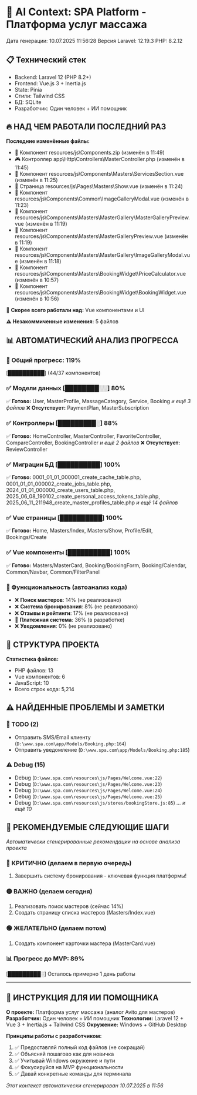 # 🤖 AI Context: SPA Platform - Платформа услуг массажа
Дата генерации: 10.07.2025 11:56:28
Версия Laravel: 12.19.3
PHP: 8.2.12

## 📋 Технический стек
- Backend: Laravel 12 (PHP 8.2+)
- Frontend: Vue.js 3 + Inertia.js
- State: Pinia
- Стили: Tailwind CSS
- БД: SQLite
- Разработчик: Один человек + ИИ помощник

## 🔥 НАД ЧЕМ РАБОТАЛИ ПОСЛЕДНИЙ РАЗ
**Последние изменённые файлы:**
- 🧩 Компонент resources/js\Components.zip (изменён в 11:49)
- 🎮 Контроллер app\Http\Controllers\MasterController.php (изменён в 11:45)
- 🧩 Компонент resources/js\Components\Masters\ServicesSection.vue (изменён в 11:25)
- 📄 Страница resources/js\Pages\Masters\Show.vue (изменён в 11:24)
- 🧩 Компонент resources/js\Components\Common\ImageGalleryModal.vue (изменён в 11:23)
- 🧩 Компонент resources/js\Components\Masters\MasterGallery\MasterGalleryPreview.vue (изменён в 11:19)
- 🧩 Компонент resources/js\Components\Masters\MasterGalleryPreview.vue (изменён в 11:19)
- 🧩 Компонент resources/js\Components\Masters\MasterGallery\ImageGalleryModal.vue (изменён в 11:18)
- 🧩 Компонент resources/js\Components\Masters\BookingWidget\PriceCalculator.vue (изменён в 10:57)
- 🧩 Компонент resources/js\Components\Masters\BookingWidget\BookingWidget.vue (изменён в 10:56)

🎯 **Скорее всего работали над:** Vue компонентами и UI

**⚠️ Незакоммиченные изменения:** 5 файлов

## 📊 АВТОМАТИЧЕСКИЙ АНАЛИЗ ПРОГРЕССА
### 🎯 Общий прогресс: 119%
[██████████] (44/37 компонентов)

### ✅ Модели данных [████████░░] 80%
✅ **Готово:** User, MasterProfile, MassageCategory, Service, Booking
   _и ещё 3 файлов_
❌ **Отсутствует:** PaymentPlan, MasterSubscription

### ✅ Контроллеры [█████████░] 88%
✅ **Готово:** HomeController, MasterController, FavoriteController, CompareController, BookingController
   _и ещё 2 файлов_
❌ **Отсутствует:** ReviewController

### ✅ Миграции БД [██████████] 100%
✅ **Готово:** 0001_01_01_000001_create_cache_table.php, 0001_01_01_000002_create_jobs_table.php, 2024_01_01_000000_create_users_table.php, 2025_06_08_190102_create_personal_access_tokens_table.php, 2025_06_11_211948_create_master_profiles_table.php
   _и ещё 14 файлов_

### ✅ Vue страницы [██████████] 100%
✅ **Готово:** Home, Masters/Index, Masters/Show, Profile/Edit, Bookings/Create

### ✅ Vue компоненты [██████████] 100%
✅ **Готово:** Masters/MasterCard, Booking/BookingForm, Booking/Calendar, Common/Navbar, Common/FilterPanel

### 🔧 Функциональность (автоанализ кода)
- ❌ **Поиск мастеров**: 14% (не реализовано)
- ❌ **Система бронирования**: 8% (не реализовано)
- ❌ **Отзывы и рейтинги**: 17% (не реализовано)
- 🔄 **Платежная система**: 36% (в разработке)
- ❌ **Уведомления**: 0% (не реализовано)

## 📁 СТРУКТУРА ПРОЕКТА
**Статистика файлов:**
- PHP файлов: 13
- Vue компонентов: 6
- JavaScript: 10
- Всего строк кода: 5,214


## ⚠️ НАЙДЕННЫЕ ПРОБЛЕМЫ И ЗАМЕТКИ
### 📝 TODO (2)
- Отправить SMS/Email клиенту (`D:\www.spa.com\app/Models/Booking.php:164`)
- Отправить уведомление (`D:\www.spa.com\app/Models/Booking.php:185`)

### ⚠️ Debug (15)
- Debug (`D:\www.spa.com\resources\js/Pages/Welcome.vue:22`)
- Debug (`D:\www.spa.com\resources\js/Pages/Welcome.vue:23`)
- Debug (`D:\www.spa.com\resources\js/Pages/Welcome.vue:24`)
- Debug (`D:\www.spa.com\resources\js/Pages/Welcome.vue:25`)
- Debug (`D:\www.spa.com\resources\js/stores/bookingStore.js:85`)
_... и ещё 10_


## 🚀 РЕКОМЕНДУЕМЫЕ СЛЕДУЮЩИЕ ШАГИ

*Автоматически сгенерированные рекомендации на основе анализа проекта*

### 🔴 КРИТИЧНО (делаем в первую очередь)
1. Завершить систему бронирования - ключевая функция платформы!

### 🟡 ВАЖНО (делаем сегодня)
1. Реализовать поиск мастеров (сейчас 14%)
2. Создать страницу списка мастеров (Masters/Index.vue)

### 🟢 ЖЕЛАТЕЛЬНО (делаем потом)
1. Создать компонент карточки мастера (MasterCard.vue)

### 📊 Прогресс до MVP: 89%
[█████████░] Осталось примерно 1 день работы

---

## 📌 ИНСТРУКЦИЯ ДЛЯ ИИ ПОМОЩНИКА

**О проекте:** Платформа услуг массажа (аналог Avito для мастеров)
**Разработчик:** Один человек + ИИ помощник
**Технологии:** Laravel 12 + Vue 3 + Inertia.js + Tailwind CSS
**Окружение:** Windows + GitHub Desktop

**Принципы работы с разработчиком:**
1. ✅ Предоставляй полный код файлов (не сокращай)
2. ✅ Объясняй пошагово как для новичка
3. ✅ Учитывай Windows окружение и пути
4. ✅ Фокусируйся на MVP функциональности
5. ✅ Давай конкретные команды для терминала

*Этот контекст автоматически сгенерирован 10.07.2025 в 11:56*